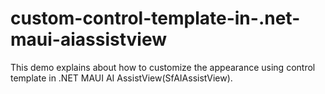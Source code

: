 # custom-control-template-in-.net-maui-aiassistview
This demo explains about how to customize the appearance using control template in .NET MAUI AI AssistView(SfAIAssistView).

